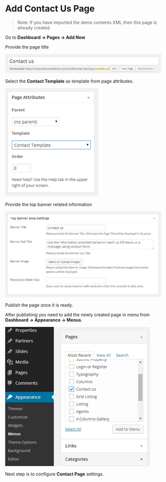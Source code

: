 # Add Contact Us Page

> Note: If you have imported the demo contents XML then this page is already created.

Go to **Dashboard → Pages → Add New**

Provide the page title 

![Add Contact Page](images/contact-page/add-contact-page.png)

Select the **Contact Template** as template from page attributes. 

![Contact Page Template](images/contact-page/contact-page-template.png)

Provide the top banner related information 

![Contact Banner Settings](images/contact-page/contact-banner-settings.png)

Publish the page once it is ready.

After publishing you need to add the newly created page in menu from **Dashboard → Appearance → Menus**. 

![Add Contact Page to Menu](images/contact-page/add-contact-page-menu.png)

Next step is to configure **Contact Page** settings.